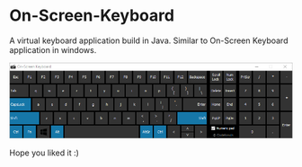 # On-Screen-Keyboard
A virtual keyboard application build in Java. Similar to On-Screen Keyboard application in windows. 


![On Screen Keyboard](https://github.com/PankajPrakashh/On-Screen-Keyboard/blob/master/capture1.PNG?raw=true "On screen keyboard screenshot")

Hope you liked it :)
